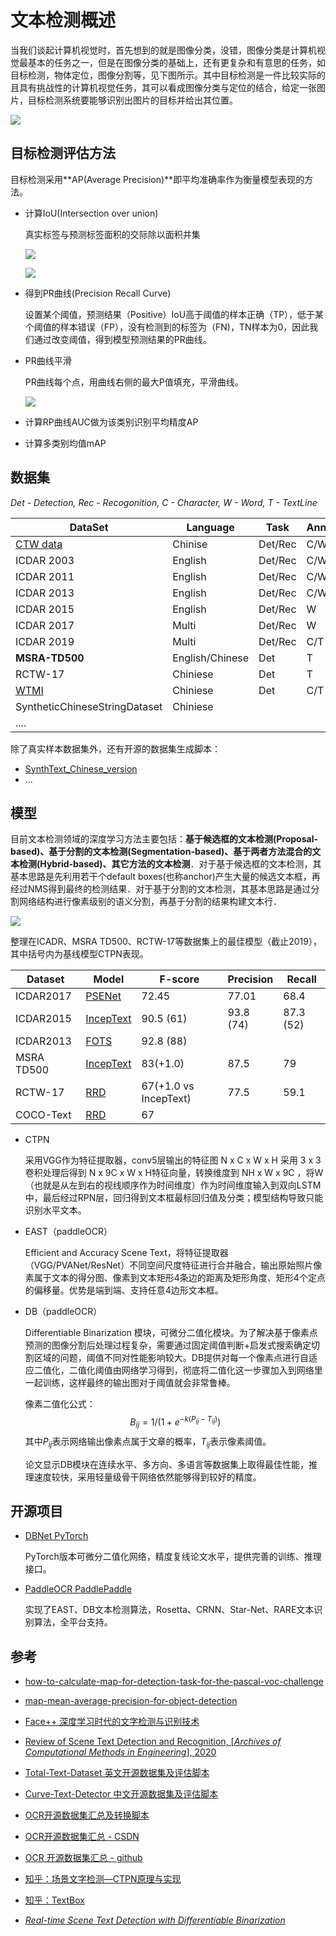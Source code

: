 # 文本检测概述

当我们谈起计算机视觉时，首先想到的就是图像分类，没错，图像分类是计算机视觉最基本的任务之一，但是在图像分类的基础上，还有更复杂和有意思的任务，如目标检测，物体定位，图像分割等，见下图所示。其中目标检测是一件比较实际的且具有挑战性的计算机视觉任务，其可以看成图像分类与定位的结合，给定一张图片，目标检测系统要能够识别出图片的目标并给出其位置。

![](https://ss2.baidu.com/6ON1bjeh1BF3odCf/it/u=2507324046,3395120537&fm=15&gp=0.jpg)

## 目标检测评估方法

目标检测采用**AP(Average Precision)**即平均准确率作为衡量模型表现的方法。

- 计算IoU(Intersection over union)

  真实标签与预测标签面积的交际除以面积并集

  ![](https://www.pyimagesearch.com/wp-content/uploads/2016/09/iou_result_02.jpg)

  ![](https://user-images.githubusercontent.com/15831541/37725175-45b9e1a6-2d2a-11e8-8c15-2fb4d716ca9a.png)

- 得到PR曲线(Precision Recall Curve)

  设置某个阈值，预测结果（Positive）IoU高于阈值的样本正确（TP），低于某个阈值的样本错误（FP），没有检测到的标签为（FN)，TN样本为0，因此我们通过改变阈值，得到模型预测结果的PR曲线。

- PR曲线平滑
  
  PR曲线每个点，用曲线右侧的最大P值填充，平滑曲线。
  
  ![](https://user-images.githubusercontent.com/15831541/43008995-64dd53ce-8c34-11e8-8a2c-4567b1311910.png)
  
- 计算RP曲线AUC做为该类别识别平均精度AP

- 计算多类别均值mAP

## 数据集

*Det - Detection, Rec - Recogonition, C - Character, W - Word, T - TextLine*

| DataSet                                                      | Language        | Task    | Annotation |
| ------------------------------------------------------------ | --------------- | ------- | ---------- |
| [CTW data](https://ctwdataset.github.io/)                    | Chinise         | Det/Rec | C/W/T      |
| ICDAR 2003                                                   | English         | Det/Rec | C/W        |
| ICDAR 2011                                                   | English         | Det/Rec | C/W        |
| ICDAR 2013                                                   | English         | Det/Rec | C/W        |
| ICDAR 2015                                                   | English         | Det/Rec | W          |
| ICDAR 2017                                                   | Multi           | Det/Rec | W          |
| ICDAR 2019                                                   | Multi           | Det/Rec | C/T        |
| **MSRA-TD500**                                               | English/Chinese | Det     | T          |
| RCTW-17                                                      | Chiniese        | Det     | T          |
| [WTMI](https://tianchi.aliyun.com/competition/entrance/231685/information) | Chiniese        | Det     | C/T        |
| SyntheticChineseStringDataset                                | Chiniese        |         |            |
| ....                                                         |                 |         |            |

除了真实样本数据集外，还有开源的数据集生成脚本：

- [SynthText_Chinese_version](https://github.com/JarveeLee/SynthText_Chinese_version)
- ...

## 模型

目前文本检测领域的深度学习方法主要包括：**基于候选框的文本检测(Proposal-based)、基于分割的文本检测(Segmentation-based)、基于两者方法混合的文本检测(Hybrid-based)、其它方法的文本检测**．对于基于候选框的文本检测，其基本思路是先利用若干个default boxes(也称anchor)产生大量的候选文本框，再经过NMS得到最终的检测结果．对于基于分割的文本检测，其基本思路是通过分割网络结构进行像素级别的语义分割，再基于分割的结果构建文本行．

![](https://pic1.zhimg.com/v2-f67afae23c8a07dd7fba350543642c9a_1440w.jpg?source=172ae18b)

整理在ICADR、MSRA TD500、RCTW-17等数据集上的最佳模型（截止2019），其中括号内为基线模型CTPN表现。

| Dataset    | Model                                             | F-score               | Precision | Recall    |
| ---------- | ------------------------------------------------- | --------------------- | --------- | --------- |
| ICDAR2017  | [PSENet](https://arxiv.org/abs/1903.12473)        | 72.45                 | 77.01     | 68.4      |
| ICDAR2015  | [IncepText](https://arxiv.org/pdf/1805.01167.pdf) | 90.5 (61)             | 93.8 (74) | 87.3 (52) |
| ICDAR2013  | [FOTS](https://arxiv.org/abs/1801.01671)          | 92.8 (88)             |           |           |
| MSRA TD500 | [IncepText](https://arxiv.org/pdf/1805.01167.pdf) | 83(+1.0)              | 87.5      | 79        |
| RCTW-17    | [RRD](https://arxiv.org/abs/1803.05265)           | 67(+1.0 vs IncepText) | 77.5      | 59.1      |
| COCO-Text  | [RRD](https://arxiv.org/abs/1803.05265)           | 67                    |           |           |

- CTPN

  采用VGG作为特征提取器，conv5层输出的特征图 N x C x W x H 采用 3 x 3 卷积处理后得到 N x 9C x W x H特征向量，转换维度到 NH x W x 9C ，将W（也就是从左到右的视线顺序作为时间维度）作为时间维度输入到双向LSTM中，最后经过RPN层，回归得到文本框最标回归值及分类；模型结构导致只能识别水平文本。

- EAST（paddleOCR）

  Efficient and Accuracy Scene Text，将特征提取器（VGG/PVANet/ResNet）不同空间尺度特征进行合并融合，输出原始照片像素属于文本的得分图、像素到文本矩形4条边的距离及矩形角度、矩形4个定点的偏移量。优势是端到端、支持任意4边形文本框。

- DB（paddleOCR）

  Differentiable Binarization 模块，可微分二值化模块。为了解决基于像素点预测的图像分割后处理过程复杂，需要通过固定阈值判断+启发式搜索确定切割区域的问题，阈值不同对性能影响较大。DB提供对每一个像素点进行自适应二值化，二值化阈值由网络学习得到，彻底将二值化这一步骤加入到网络里一起训练，这样最终的输出图对于阈值就会非常鲁棒。

  像素二值化公式：
  $$
  B_{ij} = 1 / (1+e^{-k(P_{ij}-T_{ij})})
  $$
  其中$P_{ij}$表示网络输出像素点属于文章的概率，$T_{ij}$表示像素阈值。

  论文显示DB模块在连续水平、多方向、多语言等数据集上取得最佳性能，推理速度较快，采用轻量级骨干网络依然能够得到较好的精度。

## 开源项目

- [DBNet PyTorch](https://github.com/MhLiao/DB)

  PyTorch版本可微分二值化网络，精度复线论文水平，提供完善的训练、推理接口。

- [PaddleOCR PaddlePaddle]()

  实现了EAST、DB文本检测算法，Rosetta、CRNN、Star-Net、RARE文本识别算法，全平台支持。

## 参考

- [how-to-calculate-map-for-detection-task-for-the-pascal-voc-challenge]( https://datascience.stackexchange.com/questions/25119/how-to-calculate-map-for-detection-task-for-the-pascal-voc-challenge )

- [map-mean-average-precision-for-object-detection](https://medium.com/@jonathan_hui/map-mean-average-precision-for-object-detection-45c121a31173)

- [Face++ 深度学习时代的文字检测与识别技术](https://zhuanlan.zhihu.com/p/51725259)

- [Review of Scene Text Detection and Recognition, [*Archives of Computational Methods in Engineering*], 2020 ](https://link.springer.com/article/10.1007/s11831-019-09315-1)

- [Total-Text-Dataset 英文开源数据集及评估脚本](https://github.com/cs-chan/Total-Text-Dataset)

- [Curve-Text-Detector 中文开源数据集及评估脚本](https://github.com/Yuliang-Liu/Curve-Text-Detector)

- [OCR开源数据集汇总及转换脚本](https://github.com/WenmuZhou/OCR_DataSet)

- [OCR开源数据集汇总 - CSDN](https://blog.csdn.net/buptlihang/article/details/99578415)

- [OCR 开源数据集汇总 - github](https://github.com/xylcbd/ocr-open-dataset)

- [知乎：场景文字检测—CTPN原理与实现](https://zhuanlan.zhihu.com/p/34757009)

- [知乎：TextBox](https://zhuanlan.zhihu.com/p/43545190)

- [*Real-time Scene Text Detection with Differentiable Binarization*](https://link.zhihu.com/?target=https%3A//arxiv.org/abs/1911.08947)

  







